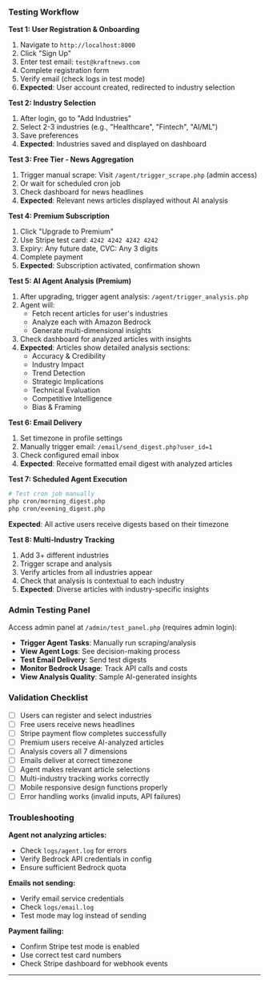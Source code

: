 
### Testing Workflow

**Test 1: User Registration & Onboarding**
1. Navigate to `http://localhost:8000`
2. Click "Sign Up"
3. Enter test email: `test@kraftnews.com`
4. Complete registration form
5. Verify email (check logs in test mode)
6. **Expected**: User account created, redirected to industry selection

**Test 2: Industry Selection**
1. After login, go to "Add Industries"
2. Select 2-3 industries (e.g., "Healthcare", "Fintech", "AI/ML")
3. Save preferences
4. **Expected**: Industries saved and displayed on dashboard

**Test 3: Free Tier - News Aggregation**
1. Trigger manual scrape: Visit `/agent/trigger_scrape.php` (admin access)
2. Or wait for scheduled cron job
3. Check dashboard for news headlines
4. **Expected**: Relevant news articles displayed without AI analysis

**Test 4: Premium Subscription**
1. Click "Upgrade to Premium"
2. Use Stripe test card: `4242 4242 4242 4242`
3. Expiry: Any future date, CVC: Any 3 digits
4. Complete payment
5. **Expected**: Subscription activated, confirmation shown

**Test 5: AI Agent Analysis (Premium)**
1. After upgrading, trigger agent analysis: `/agent/trigger_analysis.php`
2. Agent will:
   - Fetch recent articles for user's industries
   - Analyze each with Amazon Bedrock
   - Generate multi-dimensional insights
3. Check dashboard for analyzed articles with insights
4. **Expected**: Articles show detailed analysis sections:
   - Accuracy & Credibility
   - Industry Impact
   - Trend Detection
   - Strategic Implications
   - Technical Evaluation
   - Competitive Intelligence
   - Bias & Framing

**Test 6: Email Delivery**
1. Set timezone in profile settings
2. Manually trigger email: `/email/send_digest.php?user_id=1`
3. Check configured email inbox
4. **Expected**: Receive formatted email digest with analyzed articles

**Test 7: Scheduled Agent Execution**
```bash
# Test cron job manually
php cron/morning_digest.php
php cron/evening_digest.php
```
**Expected**: All active users receive digests based on their timezone

**Test 8: Multi-Industry Tracking**
1. Add 3+ different industries
2. Trigger scrape and analysis
3. Verify articles from all industries appear
4. Check that analysis is contextual to each industry
5. **Expected**: Diverse articles with industry-specific insights

### Admin Testing Panel

Access admin panel at `/admin/test_panel.php` (requires admin login):

- **Trigger Agent Tasks**: Manually run scraping/analysis
- **View Agent Logs**: See decision-making process
- **Test Email Delivery**: Send test digests
- **Monitor Bedrock Usage**: Track API calls and costs
- **View Analysis Quality**: Sample AI-generated insights

### Validation Checklist

- [ ] Users can register and select industries
- [ ] Free users receive news headlines
- [ ] Stripe payment flow completes successfully
- [ ] Premium users receive AI-analyzed articles
- [ ] Analysis covers all 7 dimensions
- [ ] Emails deliver at correct timezone
- [ ] Agent makes relevant article selections
- [ ] Multi-industry tracking works correctly
- [ ] Mobile responsive design functions properly
- [ ] Error handling works (invalid inputs, API failures)

### Troubleshooting

**Agent not analyzing articles:**
- Check `logs/agent.log` for errors
- Verify Bedrock API credentials in config
- Ensure sufficient Bedrock quota

**Emails not sending:**
- Verify email service credentials
- Check `logs/email.log`
- Test mode may log instead of sending

**Payment failing:**
- Confirm Stripe test mode is enabled
- Use correct test card numbers
- Check Stripe dashboard for webhook events

---